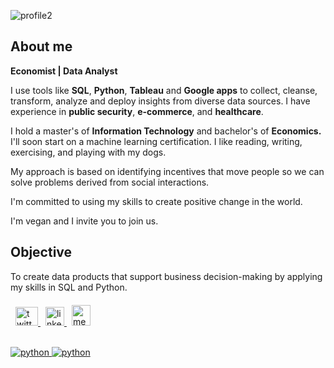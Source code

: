 ![profile2](https://github.com/SqlAlchemist/My-portfolio/assets/32658260/bf3475d9-c0b7-43c7-baa4-b1b6094501d5)

## About me

**Economist | Data Analyst**

I use tools like **SQL**, **Python**, **Tableau** and **Google apps** to collect, cleanse, transform, analyze and deploy insights from diverse data sources. I have experience in **public security**, **e-commerce**, and **healthcare**.

I hold a master's of **Information Technology** and bachelor's of **Economics.** I'll soon start on a machine learning certification. I like reading, writing, exercising, and playing with my dogs.

My approach is based on identifying incentives that move people so we can solve problems derived from social interactions.

I'm committed to using my skills to create positive change in the world.

I'm vegan and I invite you to join us.

## Objective

To create data products that support business decision-making by applying my skills in SQL and Python.


<!-- Text with color, font, fontsize and specific size -->
<p style="color:#2e4053; font-family: Helevetica; font-size: 20px;"></p>
<!-- Insert url links in logos -->
<!-- Twitter -->
<a href="https://www.twitter.com/sqlalchemist" target="_blank" rel="noreferrer"> <img src="https://toppng.com/public/uploads/preview/twitter-x-new-logo-round-icon-png-11692480241tdbz6jparr.webp?size=16&color=3b3b3b" alt="twitter" width="36" height="30" style="padding-left:8px"/>
<!-- Linkedin -->
<a href="https://www.linkedin.com/in/j3sus-lmonroy" target="_blank" rel="noreferrer"> <img src="https://icongr.am/simple/linkedin.svg?size=16&color=3b3b3b" alt="linkedin" width="30" height="30" style="padding-left:8px"/>
<!-- Medium -->
<a href="https://medium.com/@jesus_lmonroy" target="_blank" rel="noreferrer"> <img src="https://cdn1.iconfinder.com/data/icons/social-media-and-logos-12/32/Logo_medium-512.png?size=55&color=3b3b3b" alt="medium" width="30" height="33" style="padding-left:8px"/>
<br><br>

![python](https://img.shields.io/badge/Top_language:-Python-blue?logo=github)
![python](https://img.shields.io/badge/Top_language:-SQL-yellow?logo=github)
